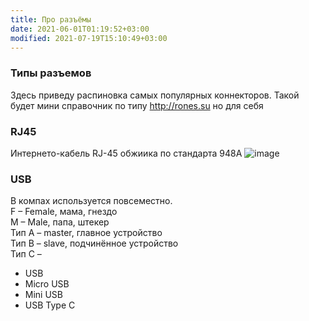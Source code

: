 ```yaml
---
title: Про разъёмы
date: 2021-06-01T01:19:52+03:00
modified: 2021-07-19T15:10:49+03:00
---
```


### Типы разъемов

Здесь приведу распиновка самых популярных коннекторов. Такой будет мини справочник по типу <http://rones.su> но для себя

### RJ45
Интернето-кабель RJ-45 обжиика по стандарта 948A
![image](https://user-images.githubusercontent.com/17731587/125691757-c1f2a2f7-24ae-4e91-84f3-a301284ec51f.png)


### USB
В компах используется повсеместно.  
F – Female, мама, гнездо  
M – Male, папа, штекер  
Тип A – master, главное устройство  
Тип B – slave, подчинённое устройство  
Тип C – 




* USB
* Micro USB
* Mini USB
* USB Type C
